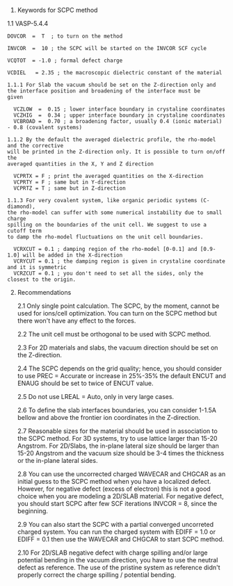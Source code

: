 1. Keywords for SCPC method

  1.1 VASP-5.4.4


    DOVCOR  =  T  ; to turn on the method

    INVCOR  =  10 ; the SCPC will be started on the INVCOR SCF cycle

    VCQTOT  = -1.0 ; formal defect charge

    VCDIEL   = 2.35 ; the macroscopic dielectric constant of the material 

    1.1.1 For Slab the vacuum should be set on the Z-direction only and 
    the interface position and broadening of the interface must be 
    given

      VCZLOW  =  0.15 ; lower interface boundary in crystaline coordinates
      VCZHIG  =  0.34 ; upper interface boundary in crystaline coordinates
      VCBROAD =  0.70 ; a broadening factor, usually 0.4 (ionic material) - 0.8 (covalent systems) 

    1.1.2 By the default the averaged dielectric profile, the rho-model and the corrective
    will be printed in the Z-direction only. It is possible to turn on/off the 
    averaged quantities in the X, Y and Z direction

      VCPRTX = F ; print the averaged quantities on the X-direction
      VCPRTY = F ; same but in Y-direction  
      VCPRTZ = T ; same but in Z-direction

    1.1.3 For very covalent system, like organic periodic systems (C-diamond),
    the rho-model can suffer with some numerical instability due to small charge 
    spilling on the boundaries of the unit cell. We suggest to use a cutoff term
    to damp the rho-model fluctuations on the unit cell boundaries. 

      VCRXCUT = 0.1 ; damping region of the rho-model [0-0.1] and [0.9-1.0] will be added in the X-direction 
      VCRYCUT = 0.1 ; the damping region is given in crystaline coordinate and it is symmetric
      VCRZCUT = 0.1 ; you don't need to set all the sides, only the closest to the origin.

2. Recommendations

   2.1 Only single point calculation. The SCPC, by the moment, cannot be used for ions/cell optimization. 
   You can turn on the SCPC method but there won't have any effect to the forces. 

   2.2 The unit cell must be orthogonal to be used with SCPC method.

   2.3 For 2D materials and slabs, the vacuum direction should be set on the Z-direction. 

   2.4 The SCPC depends on the grid quality; hence, you should consider to use PREC = Accurate 
   or increase in 25%-35% the default ENCUT and ENAUG should be set to twice of ENCUT value. 

   2.5 Do not use LREAL = Auto, only in very large cases. 

   2.6 To define the slab interfaces boundaries, you can consider 1-1.5A bellow and above the 
   frontier ion coordinates in the Z-direction. 

   2.7 Reasonable sizes for the material should be used in association to the SCPC method. 
   For 3D systems, try to use lattice larger than 15-20 Angstrom. For 2D/Slabs, the in-plane 
   lateral size should be larger than 15-20 Angstrom and the vacuum size should be 3-4 times 
   the thickness or the in-plane lateral sides. 
 
   2.8 You can use the uncorrected charged WAVECAR and CHGCAR as an initial guess to the SCPC method 
   when you have a localized defect. However, for negative defect (excess of electron) this is 
   not a good choice when you are modeling a 2D/SLAB material. For negative defect, you should start 
   SCPC after few SCF iterations INVCOR = 8, since the beginning. 

   2.9 You can also start the SCPC with a partial converged uncorreted charged system. You can run 
   the charged system with EDIFF = 1.0 or EDIFF = 0.1 then use the WAVECAR and CHGCAR to start SCPC
   method.     

   2.10 For 2D/SLAB negative defect with charge spilling and/or large potential bending in the vacuum 
   direction, you have to use the neutral defect as reference. The use of the pristine system as 
   reference didn't properly correct the charge spilling / potential bending. 

